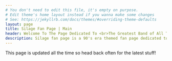 ```yaml
---
# You don't need to edit this file, it's empty on purpose.
# Edit theme's home layout instead if you wanna make some changes
# See: https://jekyllrb.com/docs/themes/#overriding-theme-defaults
layout: page
title: Silage Fan Page | Main
header: Welcome To The Page Dedicated To <br>The Greatest Band of All Time Silage!
description: Silage fan page is a 90's era themed fan page dedicated to the band Silage.
---
```


This page is updated all the time so head back often for the latest stuff!
